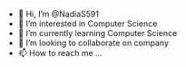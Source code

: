- 👋 Hi, I’m @NadiaS591
- 👀 I’m interested in Computer Science
- 🌱 I’m currently learning Computer Science
- 💞️ I’m looking to collaborate on company
- 📫 How to reach me ...

<!---
NadiaS591/NadiaS591 is a ✨ special ✨ repository because its `README.md` (this file) appears on your GitHub profile.
You can click the Preview link to take a look at your changes.
--->

